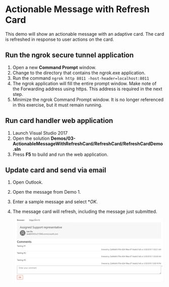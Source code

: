 # Actionable Message with Refresh Card

This demo will show an actionable message with an adaptive card. The card is refreshed in response to user actions on the card.

## Run the ngrok secure tunnel application

1. Open a new **Command Prompt** window.
1. Change to the directory that contains the ngrok.exe application.
1. Run the command `ngrok http 8011 -host-header=localhost:8011`
1. The ngrok application will fill the entire prompt window. Make note of the Forwarding address using https. This address is required in the next step.
1. Minimize the ngrok Command Prompt window. It is no longer referenced in this exercise, but it must remain running.

## Run card handler web application

1. Launch Visual Studio 2017
1. Open the solution **Demos/03-ActionableMessageWithRefreshCard/RefreshCard/RefreshCardDemo.sln**
1. Press **F5** to build and run the web application.

## Update card and send via email

1. Open Outlook.
1. Open the message from Demo 1.
1. Enter a sample message and select **OK*.
1. The message card will refresh, including the message just submitted.

   ![Refreshed Card in Outlook](../../Images/RefreshedCardInOutlook.png)
